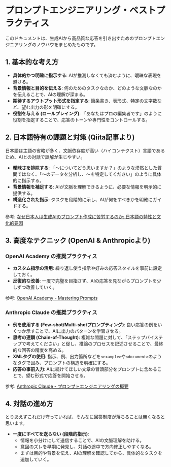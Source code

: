 # プロンプトエンジニアリング・ベストプラクティス

このドキュメントは、生成AIから高品質な応答を引き出すためのプロンプトエンジニアリングのノウハウをまとめたものです。

## 1. 基本的な考え方

- **具体的かつ明確に指示する**: AIが推測しなくても済むように、曖昧な表現を避ける。
- **背景情報と目的を伝える**: 何のためのタスクなのか、どのような文脈なのかを伝えることで、AIの理解が深まる。
- **期待するアウトプット形式を指定する**: 箇条書き、表形式、特定の文字数など、望む出力の形を明確にする。
- **役割を与える (ロールプレイング)**: 「あなたはプロの編集者です」のように役割を指定することで、応答のトーンや専門性をコントロールする。

## 2. 日本語特有の課題と対策 (Qiita記事より)

日本語は主語の省略が多く、文脈依存度が高い（ハイコンテクスト）言語であるため、AIとの対話で誤解が生じやすい。

- **曖昧さを排除する**: 「〜についてどう思いますか？」のような漠然とした質問ではなく、「〜のデータを分析し、〜を特定してください」のように具体的に指示する。
- **背景情報を補足する**: AIが文脈を理解できるように、必要な情報を明示的に提供する。
- **構造化された指示**: タスクを段階的に示し、AIが何をすべきかを明確にガイドする。

参考: [なぜ日本人は生成AIのプロンプト作成に苦労するのか: 日本語の特性と文化的要因](https://qiita.com/hisaho/items/1e3aba7e0b1b43e44dc5)

## 3. 高度なテクニック (OpenAI & Anthropicより)

### OpenAI Academy の推奨プラクティス
- **カスタム指示の活用**: 繰り返し使う指示や好みの応答スタイルを事前に設定しておく。
- **反復的な改善**: 一度で完璧を目指さず、AIの応答を見ながらプロンプトを少しずつ改善していく。

参考: [OpenAI Academy - Mastering Prompts](https://academy.openai.com/public/content)

### Anthropic Claude の推奨プラクティス
- **例を使用する (Few-shot/Multi-shotプロンプティング)**: 良い応答の例をいくつか示すことで、AIに出力のパターンを学習させる。
- **思考の連鎖 (Chain-of-Thought)**: 複雑な問題に対して、「ステップバイステップで考えてください」と促し、推論のプロセスを記述させることで、最終的な回答の精度を高める。
- **XMLタグの使用**: 指示、例、出力箇所などを`<example>`や`<document>`のようなタグで囲み、プロンプトの構造を明確にする。
- **応答の事前入力**: AIに続けてほしい文章の冒頭部分をプロンプトに含めることで、望む形式で応答を開始させる。

参考: [Anthropic Claude - プロンプトエンジニアリングの概要](https://docs.anthropic.com/ja/docs/build-with-claude/prompt-engineering/overview)

## 4. 対話の進め方
とりあえずこれだけ守っていれば、そんなに回答制度が落ちることは無くなると思います。
- **一度にすべてを送らない (段階的指示)**:
    - 情報を小分けにして送信することで、AIの文脈理解を助ける。
    - 意図のズレを早期に発見し、対話の途中で方向修正しやすくなる。
    - まずは目的や背景を伝え、AIの理解を確認してから、具体的なタスクを追加していく。 